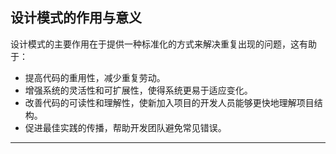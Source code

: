 ## **设计模式的作用与意义**

设计模式的主要作用在于提供一种标准化的方式来解决重复出现的问题，这有助于：

- 提高代码的重用性，减少重复劳动。
- 增强系统的灵活性和可扩展性，使得系统更易于适应变化。
- 改善代码的可读性和理解性，使新加入项目的开发人员能够更快地理解项目结构。
- 促进最佳实践的传播，帮助开发团队避免常见错误。

---